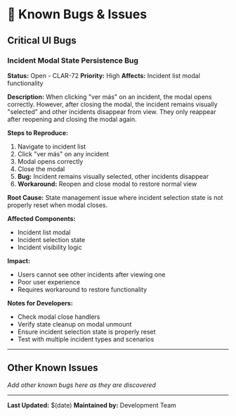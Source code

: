 # 🐛 Known Bugs & Issues

## Critical UI Bugs

### Incident Modal State Persistence Bug
**Status:** Open - CLAR-72
**Priority:** High
**Affects:** Incident list modal functionality

**Description:**
When clicking "ver más" on an incident, the modal opens correctly. However, after closing the modal, the incident remains visually "selected" and other incidents disappear from view. They only reappear after reopening and closing the modal again.

**Steps to Reproduce:**
1. Navigate to incident list
2. Click "ver más" on any incident
3. Modal opens correctly
4. Close the modal
5. **Bug:** Incident remains visually selected, other incidents disappear
6. **Workaround:** Reopen and close modal to restore normal view

**Root Cause:**
State management issue where incident selection state is not properly reset when modal closes.

**Affected Components:**
- Incident list modal
- Incident selection state
- Incident visibility logic

**Impact:**
- Users cannot see other incidents after viewing one
- Poor user experience
- Requires workaround to restore functionality

**Notes for Developers:**
- Check modal close handlers
- Verify state cleanup on modal unmount
- Ensure incident selection state is properly reset
- Test with multiple incident types and scenarios

---

## Other Known Issues

*Add other known bugs here as they are discovered*

---

**Last Updated:** $(date)
**Maintained by:** Development Team
